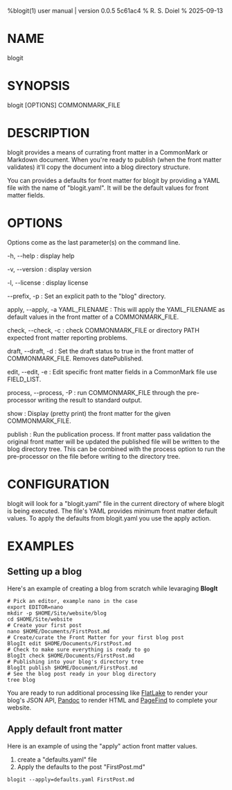 %blogit(1) user manual | version 0.0.5 5c61ac4
% R. S. Doiel
% 2025-09-13

# NAME

blogit

# SYNOPSIS

blogit [OPTIONS] COMMONMARK_FILE

# DESCRIPTION

blogit provides a means of currating front matter in a CommonMark or Markdown
document. When you're ready to publish (when the front matter validates) it'll copy
the document into a blog directory structure.

You can provides a defaults for front matter for blogit by providing a YAML
file with the name of "blogit.yaml". It will be the default values for front matter
fields.

# OPTIONS

Options come as the last parameter(s) on the command line.

-h, --help
: display help

-v, --version
: display version

-l, --license
: display license

--prefix, -p
: Set an explicit path to the "blog" directory.

apply, --apply, -a YAML_FILENAME
: This will apply the YAML_FILENAME as default values in the front matter of a COMMONMARK_FILE.

check, --check, -c
: check COMMONMARK_FILE or directory PATH expected front matter reporting problems.

draft, --draft, -d
: Set the draft status to true in the front matter of COMMONMARK_FILE. Removes datePublished.

edit, --edit, -e
: Edit specific front matter fields in a CommonMark file use FIELD_LIST.

process, --process, -P
: run COMMONMARK_FILE through the pre-processor writing the result to standard output.

show
: Display (pretty print) the front matter for the given COMMONMARK_FILE.

publish
: Run the publication process. If front matter pass validation the original front matter will be updated
the published file will be written to the blog directory tree. This can be combined with the process option
to run the pre-processor on the file before writing to the directory tree.

# CONFIGURATION

blogit will look for a "blogit.yaml" file in the current directory of where blogit is being executed.
The file's YAML provides minimum front matter default values. To apply the defaults from blogit.yaml you use the
apply action.

# EXAMPLES

## Setting up a blog

Here's an example of creating a blog from scratch while levaraging __BlogIt__

~~~shell
# Pick an editor, example nano in the case
export EDITOR=nano
mkdir -p $HOME/Site/website/blog
cd $HOME/Site/website
# Create your first post
nano $HOME/Documents/FirstPost.md
# Create/curate the Front Matter for your first blog post
BlogIt edit $HOME/Documents/FirstPost.md
# Check to make sure everything is ready to go
BlogIt check $HOME/Documents/FirstPost.md
# Publishing into your blog's directory tree
BlogIt publish $HOME/Document/FirstPost.md
# See the blog post ready in your blog directory
tree blog
~~~

You are ready to run additional processing like [FlatLake](https://flatlake.app)
to render your blog's JSON API, [Pandoc](https://pandoc.org) to render HTML and 
[PageFind](https://pagefind.com) to complete your website.

## Apply default front matter

Here is an example of using the "apply" action front matter values.

1. create a "defaults.yaml" file
2. Apply the defaults to the post "FirstPost.md"

~~~shell
blogit --apply=defaults.yaml FirstPost.md
~~~


